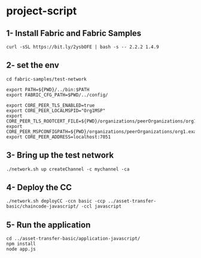 # project-script

## 1- Install Fabric and Fabric Samples

```
curl -sSL https://bit.ly/2ysbOFE | bash -s -- 2.2.2 1.4.9
```

## 2- set the env

```
cd fabric-samples/test-network

export PATH=${PWD}/../bin:$PATH
export FABRIC_CFG_PATH=$PWD/../config/

export CORE_PEER_TLS_ENABLED=true
export CORE_PEER_LOCALMSPID="Org1MSP"
export CORE_PEER_TLS_ROOTCERT_FILE=${PWD}/organizations/peerOrganizations/org1.example.com/peers/peer0.org1.example.com/tls/ca.crt
export CORE_PEER_MSPCONFIGPATH=${PWD}/organizations/peerOrganizations/org1.example.com/users/Admin@org1.example.com/msp
export CORE_PEER_ADDRESS=localhost:7051
```

## 3- Bring up the test network

```
./network.sh up createChannel -c mychannel -ca
```

## 4- Deploy the CC
```
./network.sh deployCC -ccn basic -ccp ../asset-transfer-basic/chaincode-javascript/ -ccl javascript
```

## 5- Run the application
```
cd ../asset-transfer-basic/application-javascript/
npm install
node app.js
```
